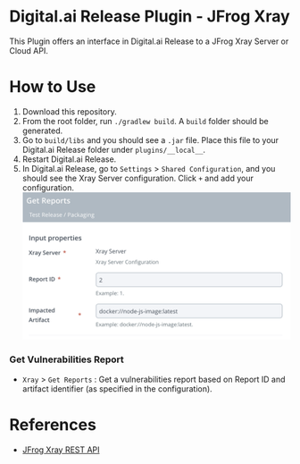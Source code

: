 # Digital.ai Release Plugin - JFrog Xray

This Plugin offers an interface in Digital.ai Release to a JFrog Xray Server or Cloud API.

# How to Use

1. Download this repository.
1. From the root folder, run `./gradlew build`. A `build` folder should be generated.
1. Go to `build/libs` and you should see a `.jar` file. Place this file to your Digital.ai Release folder under `plugins/__local__`.
1. Restart Digital.ai Release.
1. In Digital.ai Release, go to `Settings` > `Shared Configuration`, and you should see the Xray Server configuration. Click `+` and add your configuration.
![](images/xray/getreport.png)

### Get Vulnerabilities Report

+ `Xray` > `Get Reports` : Get a vulnerabilities report based on Report ID and artifact identifier (as specified in the configuration).

# References

* [JFrog Xray REST API](https://www.jfrog.com/confluence/display/JFROG/Xray+REST+API)